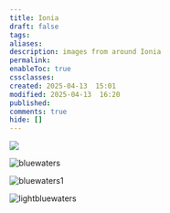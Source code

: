 ```yaml
---
title: Ionia
draft: false
tags: 
aliases: 
description: images from around Ionia
permalink: 
enableToc: true
cssclasses: 
created: 2025-04-13  15:01
modified: 2025-04-13  16:20
published: 
comments: true
hide: []
---
```


![](attachments/gallery/lightblue_birds.jpg)

![bluewaters](attachments/gallery/bluewaters.jpg)

![bluewaters1](attachments/gallery/bluewaters1.jpg)

![lightbluewaters](attachments/gallery/lightbluewaters.jpg) 
